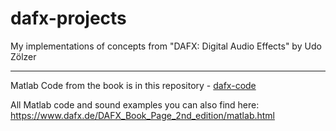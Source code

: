 # dafx-projects
My implementations of concepts from "DAFX: Digital Audio Effects" by Udo Zölzer

-------------

Matlab Code from the book is in this repository - [dafx-code](https://github.com/grt-pretender/dafx-code/)

All Matlab code and sound examples you can also find here:
https://www.dafx.de/DAFX_Book_Page_2nd_edition/matlab.html
